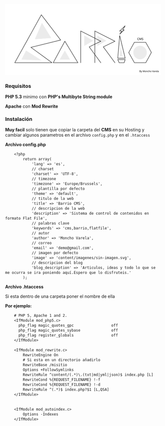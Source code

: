 
![Barrio CMS](./content/imagenes/barrio.svg)


### Requisitos

**PHP 5.3** minimo con **PHP's Multibyte String module**

**Apache** con **Mod Rewrite**


### Instalación

**Muy facil** solo tienen que copiar la carpeta del **CMS** en su Hosting y cambiar algunos parametros en el archivo ```config.php``` y en el ```.htaccess```


**Archivo config.php**


        <?php
            return array(
                'lang' => 'es',
                // charset
                'charset' => 'UTF-8',
                // timezone
                'timezone' => 'Europe/Brussels',
                // plantilla por defecto
                'theme' => 'default',
                // titulo de la web
                'title' => 'Barrio CMS',
                // descripcion de la web
                'description' => 'Sistema de control de contenidos en formato Flat File',
                // palabras clave
                'keywords' => 'cms,barrio,flatfile',
                // autor
                'author' => 'Moncho Varela',
                // correo
                'email' => 'demo@gmail.com',
                // imagen por defecto
                'image' => 'content/imagenes/sin-imagen.svg',
                // descripcion del blog
                'blog_description' => 'Articulos, ideas y todo lo que se me ocurra se ira poniendo aquí.Espero que lo disfruteis.'
            );

**Archivo .htaccess**

Si esta dentro de una carpeta poner el nombre de ella

**Por ejemplo:**

        # PHP 5, Apache 1 and 2.
        <IfModule mod_php5.c>
          php_flag magic_quotes_gpc                 off
          php_flag magic_quotes_sybase              off
          php_flag register_globals                 off
        </IfModule>

        <IfModule mod_rewrite.c>
            RewriteEngine On
            # Si esta en un directorio añadirlo
            RewriteBase /misitio
            Options +FollowSymlinks
            RewriteRule ^content/(.*)\.(txt|md|yml|json)$ index.php [L]
            RewriteCond %{REQUEST_FILENAME} !-f
            RewriteCond %{REQUEST_FILENAME} !-d
            RewriteRule ^(.*)$ index.php?$1 [L,QSA]
        </IfModule>


        <IfModule mod_autoindex.c>
            Options -Indexes
        </IfModule>



